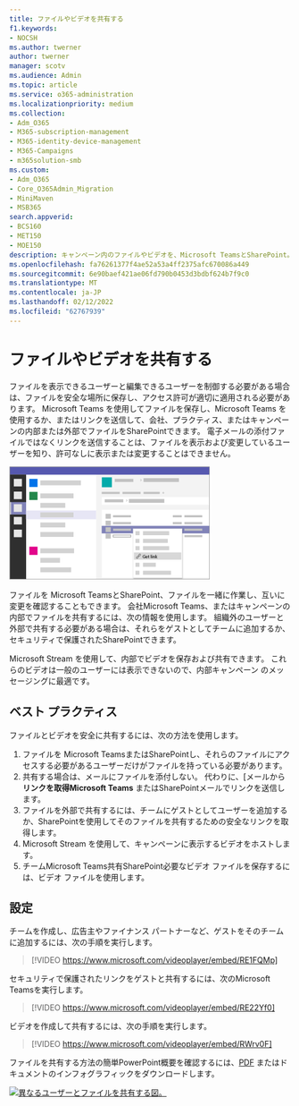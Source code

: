 ```yaml
---
title: ファイルやビデオを共有する
f1.keywords:
- NOCSH
ms.author: twerner
author: twerner
manager: scotv
ms.audience: Admin
ms.topic: article
ms.service: o365-administration
ms.localizationpriority: medium
ms.collection:
- Adm_O365
- M365-subscription-management
- M365-identity-device-management
- M365-Campaigns
- m365solution-smb
ms.custom:
- Adm_O365
- Core_O365Admin_Migration
- MiniMaven
- MSB365
search.appverid:
- BCS160
- MET150
- MOE150
description: キャンペーン内のファイルやビデオを、Microsoft TeamsとSharePoint。
ms.openlocfilehash: fa76261377f4ae52a53a4ff2375afc670086a449
ms.sourcegitcommit: 6e90baef421ae06fd790b0453d3bdbf624b7f9c0
ms.translationtype: MT
ms.contentlocale: ja-JP
ms.lasthandoff: 02/12/2022
ms.locfileid: "62767939"
---
```

# <a name="share-files-and-videos"></a>ファイルやビデオを共有する

ファイルを表示できるユーザーと編集できるユーザーを制御する必要がある場合は、ファイルを安全な場所に保存し、アクセス許可が適切に適用される必要があります。 Microsoft Teams を使用してファイルを保存し、Microsoft Teams を使用するか、またはリンクを送信して、会社、プラクティス、またはキャンペーンの内部または外部でファイルをSharePointできます。 電子メールの添付ファイルではなくリンクを送信することは、ファイルを表示および変更しているユーザーを知り、許可なしに表示または変更することはできません。

![[ファイル] タブMicrosoft Teamsメニューの [Get] リンクを表示するウィンドウの図。](../media/m365-democracy-teams-sharefiles.png)

ファイルを Microsoft TeamsとSharePoint、ファイルを一緒に作業し、互いに変更を確認することもできます。 会社Microsoft Teams、またはキャンペーンの内部でファイルを共有するには、次の情報を使用します。 組織外のユーザーと外部で共有する必要がある場合は、それらをゲストとしてチームに追加するか、セキュリティで保護されたSharePointできます。

Microsoft Stream を使用して、内部でビデオを保存および共有できます。 これらのビデオは一般のユーザーには表示できないので、内部キャンペーン のメッセージングに最適です。

## <a name="best-practices"></a>ベスト プラクティス

ファイルとビデオを安全に共有するには、次の方法を使用します。

1. ファイルを Microsoft TeamsまたはSharePointし、それらのファイルにアクセスする必要があるユーザーだけがファイルを持っている必要があります。
2. 共有する場合は、メールにファイルを添付しない。 代わりに、[メールから **リンクを取得Microsoft Teams** またはSharePointメールでリンクを送信します。
3. ファイルを外部で共有するには、チームにゲストとしてユーザーを追加するか、SharePointを使用してそのファイルを共有するための安全なリンクを取得します。
4. Microsoft Stream を使用して、キャンペーンに表示するビデオをホストします。
5. チームMicrosoft Teams共有SharePoint必要なビデオ ファイルを保存するには、ビデオ ファイルを使用します。

## <a name="set-up"></a>設定

チームを作成し、広告主やファイナンス パートナーなど、ゲストをそのチームに追加するには、次の手順を実行します。

> [!VIDEO https://www.microsoft.com/videoplayer/embed/RE1FQMp]

セキュリティで保護されたリンクをゲストと共有するには、次のMicrosoft Teamsを実行します。

> [!VIDEO https://www.microsoft.com/videoplayer/embed/RE22Yf0]

ビデオを作成して共有するには、次の手順を実行します。

> [!VIDEO https://www.microsoft.com/videoplayer/embed/RWrv0F]

ファイルを共有する方法の簡単[](https://go.microsoft.com/fwlink/?linkid=2079438)PowerPoint概要を確認するには、[PDF](https://go.microsoft.com/fwlink/?linkid=2079435) またはドキュメントのインフォグラフィックをダウンロードします。

[![異なるユーザーとファイルを共有する図。](../media/ShareYourfiles-thumb-358x201.png)](https://go.microsoft.com/fwlink/?linkid=2079435)
